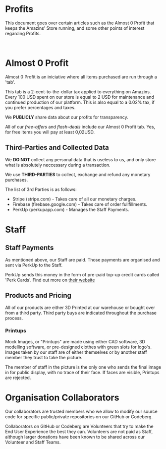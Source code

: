 # Profits
This document goes over certain articles such as the Almost 0 Profit that keeps the Amazins' Store running, and some other points of interest regarding Profits.

<br> <!-- only way to get bigger gap? -->

# Almost 0 Profit

Almost 0 Profit is an iniciative where all items purchased are run through a 'tab'.

This tab is a 2-cent-to-the-dollar tax applied to everything on Amazins. Every 100 USD spent on our store is equal to 2 USD for maintenance and continued production of our platform.
This is also equal to a 0.02% tax, if you prefer percentages and taxes.

We **PUBLICLY** share data about our profits for transparency.

All of our *free-offers* and *flash-deals* include our Almost 0 Profit tab. Yes, for free items you will pay at least 0,02USD.

## Third-Parties and Collected Data

We **DO NOT** collect any personal data that is useless to us, and only store what is absolutely neccessary during a transaction.

We use **THIRD-PARTIES** to collect, exchange and refund any monetary purchases.

The list of 3rd Parties is as follows:
- Stripe (stripe.com) - Takes care of all our monetary charges.
- Firebase (firebase.google.com) - Takes care of order fullfillments.
- PerkUp (perkupapp.com) - Manages the Staff Payments.


# Staff

## Staff Payments

As mentioned above, our Staff are paid. Those payments are organised and sent via PerkUp to the Staff.

PerkUp sends this money in the form of pre-paid top-up credit cards called 'Perk Cards'. Find out more on [their website](https://perkupapp.com)

## Products and Pricing

All of our products are either 3D Printed at our warehouse or bought over from a third party. Third party buys are indicated throughout the purchase process.

### Printups

Mock Images, or "Printups" are made using either CAD software, 3D modelling software, or pre-designed clothes with green slots for logo's.
Images taken by our staff are of either themselves or by another staff member they trust to take the picture.

The member of staff in the picture is the only one who sends the final image in for public display, with no trace of their face. If faces are visible, Printups are rejected.

# Organisation Collaborators

Our collaborators are trusted members who we allow to modify our source code for specific public/private repositories on our GitHub or Codeberg.

Collaborators on GitHub or Codeberg are Volunteers that try to make the End User Experience the best they can. Volunteers are not paid as Staff, although larger donations have been known to be shared across our Volunteer and Staff Teams.
